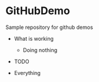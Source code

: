 # GitHubDemo
Sample repository for github demos

- What is working
  - Doing nothing

- TODO
- Everything
